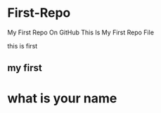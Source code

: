 # First-Repo
My First Repo On GitHub
This Is My First Repo File 
<p>this is first</p>
<h2>my first</h2>

<h1>what is your name</h1>
